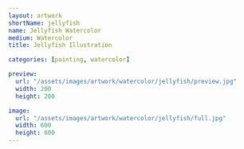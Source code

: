```yaml
---
layout: artwork
shortName: jellyfish
name: Jellyfish Watercolor
medium: Watercolor
title: Jellyfish Illustration

categories: [painting, watercolor]

preview:
  url: "/assets/images/artwork/watercolor/jellyfish/preview.jpg"
  width: 200
  height: 200

image:
  url: "/assets/images/artwork/watercolor/jellyfish/full.jpg"
  width: 600
  height: 600
---
```

